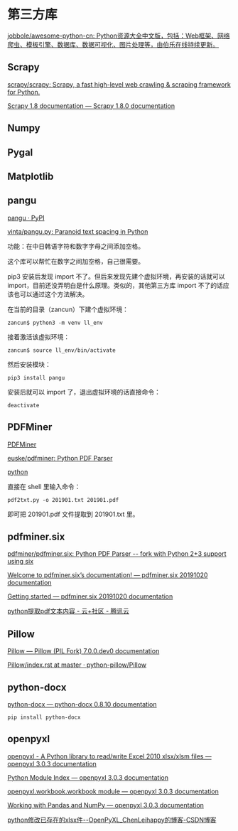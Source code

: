 # 第三方库

[jobbole/awesome-python-cn: Python资源大全中文版，包括：Web框架、网络爬虫、模板引擎、数据库、数据可视化、图片处理等，由伯乐在线持续更新。](https://github.com/jobbole/awesome-python-cn)

## Scrapy

[scrapy/scrapy: Scrapy, a fast high-level web crawling & scraping framework for Python.](https://github.com/scrapy/scrapy)

[Scrapy 1.8 documentation — Scrapy 1.8.0 documentation](https://docs.scrapy.org/en/latest/)

## Numpy

## Pygal

## Matplotlib

## pangu

[pangu · PyPI](https://pypi.org/project/pangu/)

[vinta/pangu.py: Paranoid text spacing in Python](https://github.com/vinta/pangu.py)

功能：在中日韩语字符和数字字母之间添加空格。

这个库可以帮忙在数字之间加空格，自己很需要。

pip3 安装后发现 import 不了。但后来发现先建个虚拟环境，再安装的话就可以 import，目前还没弄明白是什么原理。类似的，其他第三方库 import 不了的话应该也可以通过这个方法解决。

在当前的目录（zancun）下建个虚拟环境：

	zancun$ python3 -m venv ll_env

接着激活该虚拟环境：

	zancun$ source ll_env/bin/activate

然后安装模块：

	pip3 install pangu

安装后就可以 import 了，退出虚拟环境的话直接命令：

	deactivate

## PDFMiner

[PDFMiner](https://euske.github.io/pdfminer/)

[euske/pdfminer: Python PDF Parser](https://github.com/euske/pdfminer)

[python](http://news.zhiwu55.com/it/dGFnLzhiZTQ0OTIzMTBjYWFhZTYwNjhkMzMxZjE4OTVjN2U0Lmh0bWw=.html)



直接在 shell 里输入命令：

	pdf2txt.py -o 201901.txt 201901.pdf

即可把 201901.pdf 文件提取到 201901.txt 里。

## pdfminer.six

[pdfminer/pdfminer.six: Python PDF Parser -- fork with Python 2+3 support using six](https://github.com/pdfminer/pdfminer.six)

[Welcome to pdfminer.six’s documentation! — pdfminer.six 20191020 documentation](https://pdfminersix.readthedocs.io/en/latest/)

[Getting started — pdfminer.six 20191020 documentation](https://pdfminersix.readthedocs.io/en/latest/tutorials/index.html)

[python提取pdf文本内容 - 云+社区 - 腾讯云](https://cloud.tencent.com/developer/article/1406532)


## Pillow

[Pillow — Pillow (PIL Fork) 7.0.0.dev0 documentation](https://pillow.readthedocs.io/en/latest/)

[Pillow/index.rst at master · python-pillow/Pillow](https://github.com/python-pillow/Pillow/blob/master/docs/index.rst)

## python-docx

[python-docx — python-docx 0.8.10 documentation](https://python-docx.readthedocs.io/en/latest/)

	pip install python-docx


## openpyxl

[openpyxl - A Python library to read/write Excel 2010 xlsx/xlsm files — openpyxl 3.0.3 documentation](https://openpyxl.readthedocs.io/en/latest/)

[Python Module Index — openpyxl 3.0.3 documentation](https://openpyxl.readthedocs.io/en/stable/py-modindex.html)

[openpyxl.workbook.workbook module — openpyxl 3.0.3 documentation](https://openpyxl.readthedocs.io/en/stable/api/openpyxl.workbook.workbook.html)

[Working with Pandas and NumPy — openpyxl 3.0.3 documentation](https://openpyxl.readthedocs.io/en/stable/pandas.html)



[python修改已存在的xlsx件--OpenPyXL_ChenLeihappy的博客-CSDN博客](https://blog.csdn.net/ChenLeihappy/article/details/80989552)



